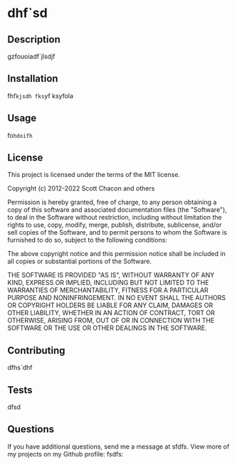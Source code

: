 
# dhf`sd
## Description
  gzfouoiadf`jlsdjf
## Installation
  fhf`kjsdh fks`yf ksyfola
## Usage
  fo`hdoifh`
## License
  This project is licensed under the terms of the MIT license.

  Copyright (c) 2012-2022 Scott Chacon and others

Permission is hereby granted, free of charge, to any person obtaining
a copy of this software and associated documentation files (the
"Software"), to deal in the Software without restriction, including
without limitation the rights to use, copy, modify, merge, publish,
distribute, sublicense, and/or sell copies of the Software, and to
permit persons to whom the Software is furnished to do so, subject to
the following conditions:

The above copyright notice and this permission notice shall be
included in all copies or substantial portions of the Software.

THE SOFTWARE IS PROVIDED "AS IS", WITHOUT WARRANTY OF ANY KIND,
EXPRESS OR IMPLIED, INCLUDING BUT NOT LIMITED TO THE WARRANTIES OF
MERCHANTABILITY, FITNESS FOR A PARTICULAR PURPOSE AND
NONINFRINGEMENT. IN NO EVENT SHALL THE AUTHORS OR COPYRIGHT HOLDERS BE
LIABLE FOR ANY CLAIM, DAMAGES OR OTHER LIABILITY, WHETHER IN AN ACTION
OF CONTRACT, TORT OR OTHERWISE, ARISING FROM, OUT OF OR IN CONNECTION
WITH THE SOFTWARE OR THE USE OR OTHER DEALINGS IN THE SOFTWARE.

## Contributing
  dfhs`dhf
## Tests
  dfsd
## Questions
  If you have additional questions, send me a message at sfdfs.
  View more of my projects on my Github profile: fsdfs: 
